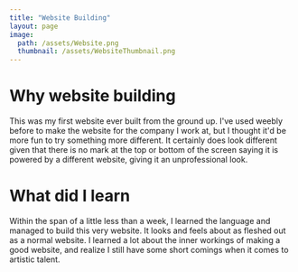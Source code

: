 ```yaml
---
title: "Website Building"
layout: page
image:
  path: /assets/Website.png
  thumbnail: /assets/WebsiteThumbnail.png
---
```

# Why website building
This was my first website ever built from the ground up. I've used weebly before to make the website for the company I work at, but I thought it'd be more fun to try something more different. It certainly does look different given that there is no mark at the top or bottom of the screen saying it is powered by a different website, giving it an unprofessional look. 

# What did I learn
Within the span of a little less than a week, I learned the language and managed to build this very website. It looks and feels about as fleshed out as a normal website. I learned a lot about the inner workings of making a good website, and realize I still have some short comings when it comes to artistic talent.
